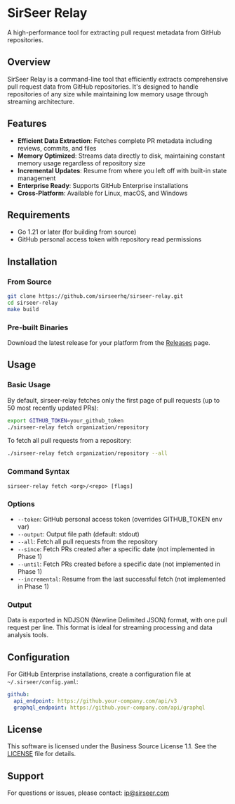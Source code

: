 # SirSeer Relay

A high-performance tool for extracting pull request metadata from GitHub repositories.

## Overview

SirSeer Relay is a command-line tool that efficiently extracts comprehensive pull request data from GitHub repositories. It's designed to handle repositories of any size while maintaining low memory usage through streaming architecture.

## Features

- **Efficient Data Extraction**: Fetches complete PR metadata including reviews, commits, and files
- **Memory Optimized**: Streams data directly to disk, maintaining constant memory usage regardless of repository size
- **Incremental Updates**: Resume from where you left off with built-in state management
- **Enterprise Ready**: Supports GitHub Enterprise installations
- **Cross-Platform**: Available for Linux, macOS, and Windows

## Requirements

- Go 1.21 or later (for building from source)
- GitHub personal access token with repository read permissions

## Installation

### From Source

```bash
git clone https://github.com/sirseerhq/sirseer-relay.git
cd sirseer-relay
make build
```

### Pre-built Binaries

Download the latest release for your platform from the [Releases](https://github.com/sirseerhq/sirseer-relay/releases) page.

## Usage

### Basic Usage

By default, sirseer-relay fetches only the first page of pull requests (up to 50 most recently updated PRs):

```bash
export GITHUB_TOKEN=your_github_token
./sirseer-relay fetch organization/repository
```

To fetch all pull requests from a repository:

```bash
./sirseer-relay fetch organization/repository --all
```

### Command Syntax

```
sirseer-relay fetch <org>/<repo> [flags]
```

### Options

- `--token`: GitHub personal access token (overrides GITHUB_TOKEN env var)
- `--output`: Output file path (default: stdout)
- `--all`: Fetch all pull requests from the repository
- `--since`: Fetch PRs created after a specific date (not implemented in Phase 1)
- `--until`: Fetch PRs created before a specific date (not implemented in Phase 1)
- `--incremental`: Resume from the last successful fetch (not implemented in Phase 1)

### Output

Data is exported in NDJSON (Newline Delimited JSON) format, with one pull request per line. This format is ideal for streaming processing and data analysis tools.

## Configuration

For GitHub Enterprise installations, create a configuration file at `~/.sirseer/config.yaml`:

```yaml
github:
  api_endpoint: https://github.your-company.com/api/v3
  graphql_endpoint: https://github.your-company.com/api/graphql
```

## License

This software is licensed under the Business Source License 1.1. See the [LICENSE](LICENSE) file for details.

## Support

For questions or issues, please contact: ip@sirseer.com